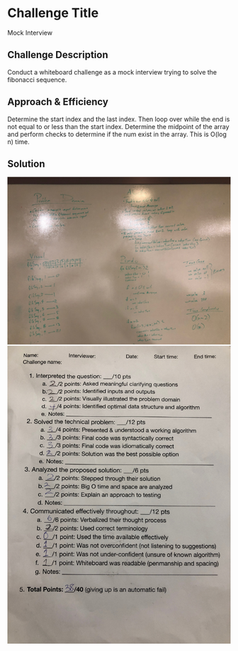 # Challenge Title
Mock Interview

## Challenge Description
Conduct a whiteboard challenge as a mock interview trying to solve the fibonacci sequence.

## Approach & Efficiency
Determine the start index and the last index. Then loop over while the end is not equal to or less than the start index. Determine the midpoint of the array and perform checks to determine if the num exist in the array. This is O(log n) time.

## Solution
![MockInterview Whiteboard](../../assets/mockInterview1-whiteboard.jpg)
![MockInterview Assessment](../../assets/mockInterview1-assessment.jpg)